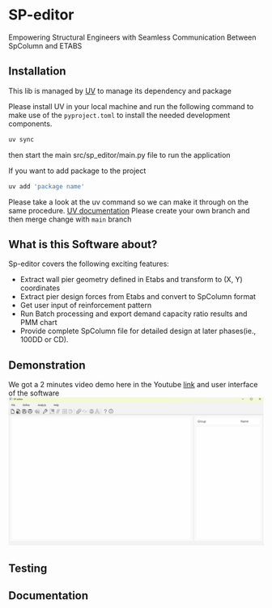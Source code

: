 # SP-editor

Empowering Structural Engineers with Seamless Communication Between SpColumn and ETABS

## Installation

This lib is managed by [UV](/docs.astral.sh/uv/#highlights) to manage its dependency and package

Please install UV in your local machine and run the following command to make use of the ``pyproject.toml``
to install the needed development components.

```bash
uv sync
```

then start the main src/sp_editor/main.py file to run the application


If you want to add package to the project

```bash
uv add 'package name'
```
Please take a look at the uv command so we can make it through on the same procedure.
[UV documentation](/docs.astral.sh/uv/concepts/projects/)
Please create your own branch and then merge change with ``main`` branch

## What is this Software about?

Sp-editor covers the following exciting features:

* Extract wall pier geometry defined in Etabs and transform to (X, Y) coordinates
* Extract pier design forces from Etabs and convert to SpColumn format
* Get user input of reinforcement pattern
* Run Batch processing and export demand capacity ratio results and PMM chart
* Provide complete SpColumn file for detailed design at later phases(ie., 100DD or CD).

## Demonstration
We got a 2 minutes video demo here in the Youtube [link](/www.youtube.com/watch?v=ujFrALC1rHs) and user interface of the
software ![image infor](src/sp_editor/example/user_interface.png)
## Testing

## Documentation
